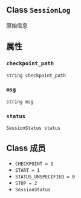 

## Class  `SessionLog` 
原始信息

## 属性


###  `checkpoint_path` 
 `string checkpoint_path` 

###  `msg` 
 `string msg` 

###  `status` 
 `SessionStatus status` 

## Class 成员
-  `CHECKPOINT = 3`  []()
-  `START = 1`  []()
-  `STATUS_UNSPECIFIED = 0`  []()
-  `STOP = 2`  []()
-  `SessionStatus`  []()
